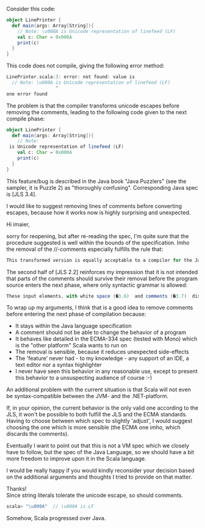 Consider this code:
```scala
object LinePrinter {
  def main(args: Array[String]){
    // Note: \u000A is Unicode representation of linefeed (LF)
    val c: Char = 0x000A
    print(c)
  }
}
```
This code does not compile, giving the following error method:

```scala
LinePrinter.scala:3: error: not found: value is
  // Note: \u000A is Unicode representation of linefeed (LF)
                  ^
one error found
```

The problem is that the compiler transforms unicode escapes before removing the comments, leading to the following code given to the next compile phase:

```scala
object LinePrinter {
  def main(args: Array[String]){
    // Note:
 is Unicode representation of linefeed (LF)
    val c: Char = 0x000A
    print(c)
  }
}
```

This feature/bug is described in the Java book "Java Puzzlers" (see the sampler, it is Puzzle 2) as "thoroughly confusing". Corresponding Java spec is [JLS 3.4].

I would like to suggest removing lines of comments before converting escapes, because how it works now is highly surprising and unexpected.



Hi imaier,

sorry for reopening, but after re-reading the spec, I'm quite sure that the procedure suggested is well within the bounds of the specification.
Imho the removal of the //-comments especially fulfills the rule that: 

```scala
This transformed version is equally acceptable to a compiler for the Java programming language ("Java compiler") and represents the exact same program.
```

The second half of [JLS 2.2] reinforces my impression that it is not intended that parts of the comments should survive their removal before the program source enters the next phase, where only syntactic grammar is allowed:

```scala
These input elements, with white space (�3.6)  and comments (�3.7)  discarded, form the terminal symbols for the syntactic grammar for the Java programming language and are called tokens (�3.5).
```

To wrap up my arguments, I think that is a good idea to remove comments before entering the next phase of compilation because:
  - It stays within the Java language specification
  - A comment should not be able to change the behavior of a program
  - It behaves like detailed in the ECMA-334 spec (tested with Mono) which is the "other platform" Scala wants to run on
  - The removal is sensible, because it reduces unexpected side-effects
  - The 'feature' never had - to my knowledge - any support of an IDE, a text editor nor a syntax highlighter
  - I never have seen this behavior in any reasonable use, except to present this behavior to a unsuspecting audience of course :-)

An additional problem with the current situation is that Scala will not even be syntax-compatible between the JVM- and the .NET-platform.

If, in your opinion, the current behavior is the only valid one according to the JLS, it won't be possible to both fulfill the JLS and the ECMA standards. Having to choose between which spec to slightly 'adjust', I would suggest choosing the one which is more sensible (the ECMA one imho, which discards the comments).

Eventually I want to point out that this is not a VM spec which we closely have to follow, but the spec of the Java Language, so we should have a bit more freedom to improve upon it in the Scala language.

I would be really happy if you would kindly reconsider your decision based on the additional arguments and thoughts I tried to provide on that matter.

Thanks!  
Since string literals tolerate the unicode escape, so should comments.
```scala
scala> "\u000A"  // \u000A is LF
```
Somehow, Scala progressed over Java.
